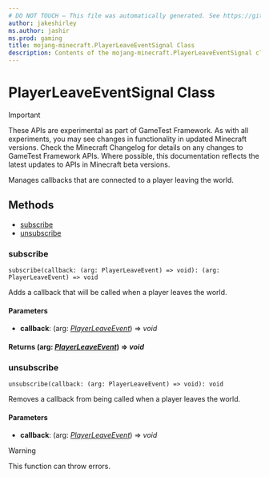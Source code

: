 ```yaml
---
# DO NOT TOUCH — This file was automatically generated. See https://github.com/Mojang/MinecraftScriptingApiDocsGenerator to modify descriptions, examples, etc.
author: jakeshirley
ms.author: jashir
ms.prod: gaming
title: mojang-minecraft.PlayerLeaveEventSignal Class
description: Contents of the mojang-minecraft.PlayerLeaveEventSignal class.
---
```

# PlayerLeaveEventSignal Class
>[!IMPORTANT]
>These APIs are experimental as part of GameTest Framework. As with all experiments, you may see changes in functionality in updated Minecraft versions. Check the Minecraft Changelog for details on any changes to GameTest Framework APIs. Where possible, this documentation reflects the latest updates to APIs in Minecraft beta versions.

Manages callbacks that are connected to a player leaving the world.


## Methods
- [subscribe](#subscribe)
- [unsubscribe](#unsubscribe)
  
### **subscribe**
`
subscribe(callback: (arg: PlayerLeaveEvent) => void): (arg: PlayerLeaveEvent) => void
`

Adds a callback that will be called when a player leaves the world.
#### **Parameters**
- **callback**: (arg: [*PlayerLeaveEvent*](PlayerLeaveEvent.md)) => *void*

#### **Returns** (arg: [*PlayerLeaveEvent*](PlayerLeaveEvent.md)) => *void*


### **unsubscribe**
`
unsubscribe(callback: (arg: PlayerLeaveEvent) => void): void
`

Removes a callback from being called when a player leaves the world.
#### **Parameters**
- **callback**: (arg: [*PlayerLeaveEvent*](PlayerLeaveEvent.md)) => *void*


> [!WARNING]
> This function can throw errors.


